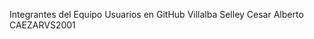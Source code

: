 Integrantes del Equipo            Usuarios en GitHub
Villalba Selley Cesar Alberto     CAEZARVS2001
